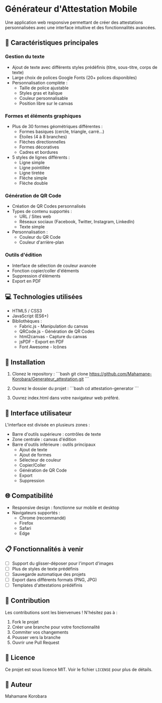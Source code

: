 # Générateur d'Attestation Mobile

Une application web responsive permettant de créer des attestations personnalisées avec une interface intuitive et des fonctionnalités avancées.

## 📱 Caractéristiques principales

### Gestion du texte
- Ajout de texte avec différents styles prédéfinis (titre, sous-titre, corps de texte)
- Large choix de polices Google Fonts (20+ polices disponibles)
- Personnalisation complète :
  - Taille de police ajustable
  - Styles gras et italique
  - Couleur personnalisable
  - Position libre sur le canvas

### Formes et éléments graphiques
- Plus de 30 formes géométriques différentes :
  - Formes basiques (cercle, triangle, carré...)
  - Étoiles (4 à 8 branches)
  - Flèches directionnelles
  - Formes décoratives
  - Cadres et bordures
- 5 styles de lignes différents :
  - Ligne simple
  - Ligne pointillée
  - Ligne tiretée
  - Flèche simple
  - Flèche double

### Génération de QR Code
- Création de QR Codes personnalisés
- Types de contenu supportés :
  - URL / Sites web
  - Réseaux sociaux (Facebook, Twitter, Instagram, LinkedIn)
  - Texte simple
- Personnalisation :
  - Couleur du QR Code
  - Couleur d'arrière-plan

### Outils d'édition
- Interface de sélection de couleur avancée
- Fonction copier/coller d'éléments
- Suppression d'éléments
- Export en PDF

## 💻 Technologies utilisées

- HTML5 / CSS3
- JavaScript (ES6+)
- Bibliothèques :
  - Fabric.js - Manipulation du canvas
  - QRCode.js - Génération de QR Codes
  - html2canvas - Capture du canvas
  - jsPDF - Export en PDF
  - Font Awesome - Icônes

## 🚀 Installation

1. Clonez le repository :
\`\`\`bash
git clone https://github.com/Mahamane-Korobara/Generateur_attestation.git
\`\`\`

2. Ouvrez le dossier du projet :
\`\`\`bash
cd attestation-generator
\`\`\`

3. Ouvrez index.html dans votre navigateur web préféré.

## 🎨 Interface utilisateur

L'interface est divisée en plusieurs zones :
- Barre d'outils supérieure : contrôles de texte
- Zone centrale : canvas d'édition
- Barre d'outils inférieure : outils principaux
  - Ajout de texte
  - Ajout de formes
  - Sélecteur de couleur
  - Copier/Coller
  - Génération de QR Code
  - Export
  - Suppression

## 🌐 Compatibilité

- Responsive design : fonctionne sur mobile et desktop
- Navigateurs supportés :
  - Chrome (recommandé)
  - Firefox
  - Safari
  - Edge

## 📋 Fonctionnalités à venir

- [ ] Support du glisser-déposer pour l'import d'images
- [ ] Plus de styles de texte prédéfinis
- [ ] Sauvegarde automatique des projets
- [ ] Export dans différents formats (PNG, JPG)
- [ ] Templates d'attestations prédéfinis

## 🤝 Contribution

Les contributions sont les bienvenues ! N'hésitez pas à :
1. Fork le projet
2. Créer une branche pour votre fonctionnalité
3. Commiter vos changements
4. Pousser vers la branche
5. Ouvrir une Pull Request

## 📄 Licence

Ce projet est sous licence MIT. Voir le fichier `LICENSE` pour plus de détails.

## 👥 Auteur

Mahamane Korobara